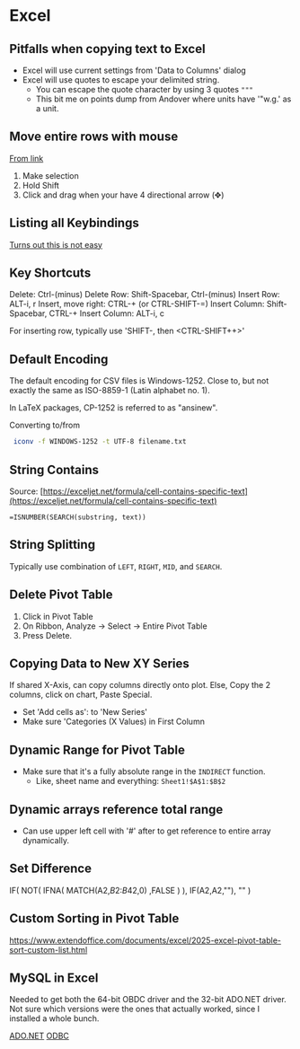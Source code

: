 # Excel

## Pitfalls when copying text to Excel
 - Excel will use current settings from 'Data to Columns' dialog
 - Excel will use quotes to escape your delimited string.
    - You can escape the quote character by using 3 quotes `"""`
    - This bit me on points dump from Andover where units have '"w.g.'
      as a unit.

## Move entire rows with mouse

[From link](https://trumpexcel.com/move-rows-columns/)

1. Make selection
2. Hold Shift
3. Click and drag when your have 4 directional arrow (✥)


## Listing all Keybindings

[Turns out this is not easy](https://stackoverflow.com/questions/16862306/excel-vba-to-list-key-bindings-onkey)

## Key Shortcuts

Delete: Ctrl-(minus)
Delete Row: Shift-Spacebar, Ctrl-(minus)
Insert Row: ALT-i, r
Insert, move right: CTRL-+ (or CTRL-SHIFT-=)
Insert Column: Shift-Spacebar, CTRL-+
Insert Column: ALT-i, c

For inserting row, typically use 'SHIFT-<Space>, then <CTRL-SHIFT++>'

## Default Encoding

The default encoding for CSV files is Windows-1252. Close to, but not
exactly the same as ISO-8859-1 (Latin alphabet no. 1).

In LaTeX packages, CP-1252 is referred to as "ansinew".

Converting to/from

```sh
 iconv -f WINDOWS-1252 -t UTF-8 filename.txt
```

## String Contains

Source: [https://exceljet.net/formula/cell-contains-specific-text](https://exceljet.net/formula/cell-contains-specific-text)

```
=ISNUMBER(SEARCH(substring, text))
```

## String Splitting

Typically use combination of `LEFT`, `RIGHT`, `MID`, and `SEARCH`.

## Delete Pivot Table

1. Click in Pivot Table
2. On Ribbon, Analyze -> Select -> Entire Pivot Table
3. Press Delete.

## Copying Data to New XY Series

If shared X-Axis, can copy columns directly onto plot. Else, Copy the 2
columns, click on chart, Paste Special.

- Set 'Add cells as': to 'New Series'
- Make sure 'Categories (X Values) in First Column


## Dynamic Range for Pivot Table

- Make sure that it's a fully absolute range in the `INDIRECT` function.
  - Like, sheet name and everything: `Sheet1!$A$1:$B$2`

## Dynamic arrays reference total range

- Can use upper left cell with '#' after to get reference to entire array dynamically.

## Set Difference

IF(
    NOT(
         IFNA(
             MATCH(A2,$B$2:$B$42,0)
             ,FALSE
             )
       ),
    IF(A2,A2,""),
    ""
)

## Custom Sorting in Pivot Table

<https://www.extendoffice.com/documents/excel/2025-excel-pivot-table-sort-custom-list.html>

## MySQL in Excel

Needed to get both the 64-bit OBDC driver and the 32-bit ADO.NET driver.
Not sure which versions were the ones that actually worked, since I installed a whole bunch.

[ADO.NET](https://downloads.mysql.com/archives/c-net/)
[ODBC](https://downloads.mysql.com/archives/c-odbc/)
